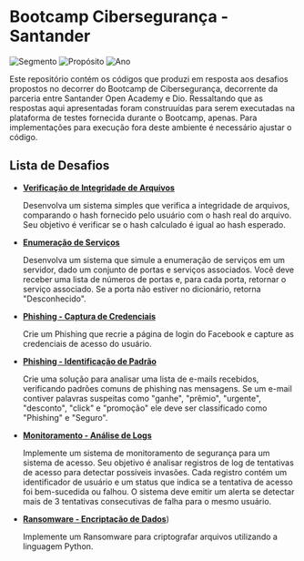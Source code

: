 
# Bootcamp Cibersegurança - Santander

![Segmento](https://img.shields.io/badge/Segmento_:-Segurança_da_Informação-blue?style=flat-square) 
![Propósito](https://img.shields.io/badge/Propósito_:-Formação-darkorange?style=flat-square) 
![Ano](https://img.shields.io/badge/Ano_:-2024-darkred?style=flat-square)

Este repositório contém os códigos que produzi em resposta aos desafios propostos no decorrer do Bootcamp de Cibersegurança, decorrente da parceria entre Santander Open Academy e Dio. Ressaltando que as respostas aqui apresentadas foram construuídas para serem executadas na plataforma de testes fornecida durante o  Bootcamp, apenas. Para implementações para execução fora deste ambiente é necessário ajustar o código.

## Lista de Desafios

* [**Verificação de Integridade de Arquivos**](https://github.com/euandros/bootcamp_santander_ciberseguranca/blob/main/verifica_integridade/resposta.md)

  Desenvolva um sistema simples que verifica a integridade de arquivos, comparando o hash fornecido pelo usuário com o hash real do arquivo. Seu objetivo é verificar se o hash calculado é igual ao hash esperado.
   
* [**Enumeração de Serviços**](https://github.com/euandros/bootcamp_santander_ciberseguranca/blob/main/enumera_servicos/resposta.md)

  Desenvolva um sistema que simule a enumeração de serviços em um servidor, dado um conjunto de portas e serviços associados. Você deve receber uma lista de números de portas e, para cada porta, retornar o serviço associado. Se a porta não estiver no dicionário, retorna "Desconhecido".

* [**Phishing - Captura de Credenciais**](https://github.com/euandros/bootcamp_santander_ciberseguranca/blob/main/phishing_captura_credenciais/resposta.md)

  Crie um Phishing que recrie a página de login do Facebook e capture as credenciais de acesso do usuário.

* [**Phishing - Identificação de Padrão**](https://github.com/euandros/bootcamp_santander_ciberseguranca/blob/main/identifica_phishing/resposta.md)

  Crie uma solução para analisar uma lista de e-mails recebidos, verificando padrões comuns de phishing nas mensagens. Se um e-mail contiver palavras suspeitas como "ganhe", "prêmio", "urgente", "desconto", "click" e "promoção" ele deve ser classificado como "Phishing" e "Seguro".

* [**Monitoramento - Análise de Logs**](https://github.com/euandros/bootcamp_santander_ciberseguranca/blob/main/monitoramento_logs/resposta.md)

  Implemente um sistema de monitoramento de segurança para um sistema de acesso. Seu objetivo é analisar registros de log de tentativas de acesso para detectar possíveis invasões. Cada registro contém um identificador de usuário e um status que indica se a tentativa de acesso foi bem-sucedida ou falhou. O sistema deve emitir um alerta se detectar mais de 3 tentativas consecutivas de falha para o mesmo usuário.
  
* [**Ransomware - Encriptação de Dados**](https://github.com/euandros/bootcamp_santander_ciberseguranca/blob/main/ransomware_vnsrx/resposta.md))

  Implemente um Ransomware para criptografar arquivos utilizando a linguagem Python.
